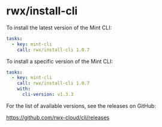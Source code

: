 # rwx/install-cli

To install the latest version of the Mint CLI:

```yaml
tasks:
  - key: mint-cli
    call: rwx/install-cli 1.0.7
```

To install a specific version of the Mint CLI:

```yaml
tasks:
  - key: mint-cli
    call: rwx/install-cli 1.0.7
    with:
      cli-version: v1.3.3
```

For the list of available versions, see the releases on GitHub:

https://github.com/rwx-cloud/cli/releases
